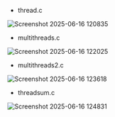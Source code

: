 - thread.c
  
![Screenshot 2025-06-16 120835](https://github.com/user-attachments/assets/bb025fb0-ba8a-4104-ba9e-63c6351e9854)

- multithreads.c
  
![Screenshot 2025-06-16 122025](https://github.com/user-attachments/assets/13136003-bf77-4198-a497-832c79986b5e)

- multithreads2.c

![Screenshot 2025-06-16 123618](https://github.com/user-attachments/assets/21bc6e38-a95a-40df-8e44-063c5fb1ab66)

- threadsum.c
  
![Screenshot 2025-06-16 124831](https://github.com/user-attachments/assets/8596ff86-e135-4776-a089-193e6abeb72f)

